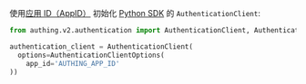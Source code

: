 使用[应用 ID（AppID）](/guides/faqs/get-app-id-and-secret.md) 初始化 [Python SDK](/reference/sdk-for-python/) 的 `AuthenticationClient`:

```python
from authing.v2.authentication import AuthenticationClient, AuthenticationClientOptions

authentication_client = AuthenticationClient(
  options=AuthenticationClientOptions(
    app_id='AUTHING_APP_ID'
))
```
